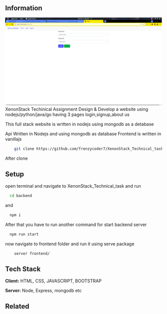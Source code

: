 
## Information
![](./image.png)
XenonStack Techinical Assignment
Design & Develop a website using nodejs/python/java/go having 3 pages login,signup,about us

This full stack website is written in nodejs using mongodb as a detabase 

Api Written in Nodejs and using mongodb as database
Frontend is written in vanillajs


```bash
    git clone https://github.com/frenzycoder7/XenonStack_Technical_task.git
```
After clone

## Setup

open terminal and navigate to XenonStack_Technical_task and run

```bash
  cd backend
```
and 
```bash
  npm i 
```

After that you have to run another command for start backend server

```bash
  npm run start
```

now navigate to frontend folder and run it using serve package 

```bash
    server frontend/
```


## Tech Stack

**Client:** HTML, CSS, JAVASCRIPT, BOOTSTRAP

**Server:** Node, Express, mongodb etc


## Related
